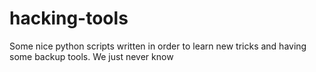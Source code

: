 # hacking-tools
Some nice python scripts written in order to learn new tricks and having some backup tools.
We just never know
